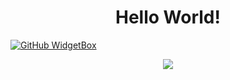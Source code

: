 <h1 align="center">Hello World!</h1>

[![GitHub WidgetBox](https://github-widgetbox.vercel.app/api/profile?username=MrShadowSenpai&data=followers,repositories,stars,commits&theme=darkmode)]()


<p align="center">
<a href="#" style="">
<img src="https://github-readme-streak-stats.herokuapp.com?user=MrShadowSenpai&theme=dark&hide_border=true&type=svg">
</a>
</p>
<!---
MrShadowSenpai/MrShadowSenpai is a ✨ special ✨ repository because its `README.md` (this file) appears on your GitHub profile.
You can click the Preview link to take a look at your changes.
--->
